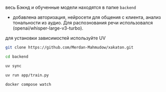  весь Бэкнд и обученные модели находятся в папке `backend`

 + добавлена авторизация, нейросети для общения с клиента, анализ тональности из аудио. Для распознования речи использовался (openai/whisper-large-v3-turbo).

для установки зависимостей используйте UV

 ```bash
git clone https://github.com/Merdan-Mahmudow/xakaton.git

cd backend

uv sync

uv run app/train.py

docker compose watch
```


